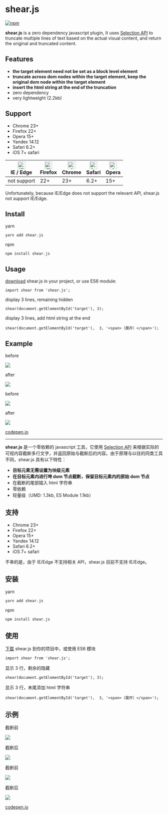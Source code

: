 <h1>shear.js</h1>

<p>
<a href="https://www.npmjs.com/package/shear.js">
<img src="https://badge.fury.io/js/shear.js.svg" alt="npm" />
</a>
</p>

**shear.js** is a zero dependency javascript plugin, It uses [Selection API](https://developer.mozilla.org/zh-CN/docs/Web/API/Selection) to truncate multiple lines of text based on the actual visual content, and return the original and truncated content.

## Features

-   **the target element need not be set as a block level element**
-   **truncate across dom nodes within the target element, keep the original dom node within the target element**
-   **insert the html string at the end of the truncation**
-   zero dependency
-   very lightweight (2.2kb)

## Support

-   Chrome 23+
-   Firefox 22+
-   Opera 15+
-   Yandex 14.12
-   Safari 6.2+
-   iOS 7+ safari

| [<img src="https://raw.githubusercontent.com/alrra/browser-logos/master/src/edge/edge_48x48.png" alt="IE / Edge" width="24px" height="24px" />](http://godban.github.io/browsers-support-badges/)</br>IE / Edge | [<img src="https://raw.githubusercontent.com/alrra/browser-logos/master/src/firefox/firefox_48x48.png" alt="Firefox" width="24px" height="24px" />](http://godban.github.io/browsers-support-badges/)</br>Firefox | [<img src="https://raw.githubusercontent.com/alrra/browser-logos/master/src/chrome/chrome_48x48.png" alt="Chrome" width="24px" height="24px" />](http://godban.github.io/browsers-support-badges/)</br>Chrome | [<img src="https://raw.githubusercontent.com/alrra/browser-logos/master/src/safari/safari_48x48.png" alt="Safari" width="24px" height="24px" />](http://godban.github.io/browsers-support-badges/)</br>Safari | [<img src="https://raw.githubusercontent.com/alrra/browser-logos/master/src/opera/opera_48x48.png" alt="Opera" width="24px" height="24px" />](http://godban.github.io/browsers-support-badges/)</br>Opera |
| --------------------------------------------------------------------------------------------------------------------------------------------------------------------------------------------------------------- | ----------------------------------------------------------------------------------------------------------------------------------------------------------------------------------------------------------------- | ------------------------------------------------------------------------------------------------------------------------------------------------------------------------------------------------------------- | ------------------------------------------------------------------------------------------------------------------------------------------------------------------------------------------------------------- | --------------------------------------------------------------------------------------------------------------------------------------------------------------------------------------------------------- |
| not support                                                                                                                                                                                                     | 22+                                                                                                                                                                                                               | 23+                                                                                                                                                                                                           | 6.2+                                                                                                                                                                                                          | 15+                                                                                                                                                                                                       |

Unfortunately, because IE/Edge does not support the relevant API, shear.js not support IE/Edge.

## Install

yarn

```
yarn add shear.js
```

npm

```
npm install shear.js
```

## Usage

[download](https://raw.githubusercontent.com/zhengrenzhe/shear.js/master/dist/shear-umd.js) shear.js in your project, or use ES6 module:

```
import shear from 'shear.js';
```

display 3 lines, remaining hidden

```
shear(document.getElementById('target'), 3);
```

display 3 lines, add html string at the end

```
shear(document.getElementById('target'),  3, '<span>（展开）</span>');
```

## Example

<p>before</p>

![](https://dn-droiz.qbox.me/p11.png)

<p>after</p>

![](https://dn-droiz.qbox.me/p2.png)

<p>before</p>

![](https://dn-droiz.qbox.me/p3.png)

<p>after</p>

![](https://dn-droiz.qbox.me/p4.png)

<a href="https://codepen.io/droiz/pen/YYWBBw/">codepen.io</a>

<hr />

**shear.js** 是一个零依赖的 javascript 工具，它使用 [Selection API](https://developer.mozilla.org/zh-CN/docs/Web/API/Selection) 来根据实际的可视内容截断多行文字，并返回原始与截断后的内容。由于原理与以往的同类工具不同，shear.js 具有以下特性：

-   **目标元素无需设置为块级元素**
-   **在目标元素内进行垮 dom 节点截断，保留目标元素内的原始 dom 节点**
-   在截断的尾部插入 html 字符串
-   零依赖
-   轻量级（UMD: 1.3kb, ES Module 1.1kb）

## 支持

-   Chrome 23+
-   Firefox 22+
-   Opera 15+
-   Yandex 14.12
-   Safari 6.2+
-   iOS 7+ safari

不幸的是，由于 IE/Edge 不支持相关 API，shear.js 目前不支持 IE/Edge。

## 安装

yarn

```
yarn add shear.js
```

npm

```
npm install shear.js
```

## 使用

[下载](https://raw.githubusercontent.com/zhengrenzhe/shear.js/master/dist/shear-umd.js) shear.js 到你的项目中，或使用 ES6 模块

```
import shear from 'shear.js';
```

显示 3 行，剩余的隐藏

```
shear(document.getElementById('target'), 3);
```

显示 3 行，末尾添加 html 字符串

```
shear(document.getElementById('target'),  3, '<span>（展开）</span>');
```

## 示例

<p>截断前</p>

![](https://dn-droiz.qbox.me/p11.png)

<p>截断后</p>

![](https://dn-droiz.qbox.me/p2.png)

<p>截断前</p>

![](https://dn-droiz.qbox.me/p3.png)

<p>截断后</p>

![](https://dn-droiz.qbox.me/p4.png)

<a href="https://codepen.io/droiz/pen/YYWBBw/">codepen.io</a>
